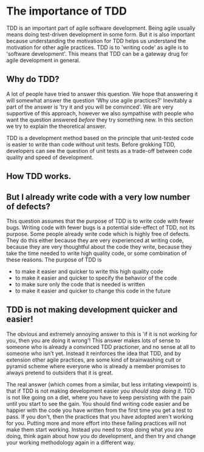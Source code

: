 # The importance of TDD 

TDD is an important part of agile software development. Being agile usually means doing test-driven development in some form.
But it is also important because understanding the motivation for TDD helps us understand the motivation for other agile practices.
TDD is to 'writing code' as agile is to 'software development'.
This means that TDD can be a gateway drug for agile development in general.

## Why do TDD?
A lot of people have tried to answer this question. We hope that answering it will somewhat answer the question 'Why use agile practices?'
Inevitably a part of the answer is 'try it and you will be convinced'. 
We are very supportive of this approach, however we also sympathise with people who want the question answered *before* they try something new.
In this section we try to explain the theoretical answer.

TDD is a development method based on the principle that unit-tested code is easier to write than code without unit tests.
Before grokking TDD, developers can see the question of unit tests as a trade-off between code quality and speed of development.



## How TDD works.

## But I already write code with a very low number of defects?

This question assumes that the purpose of TDD is to write code with fewer bugs.
Writing code with fewer bugs is a potential side-effect of TDD, not its purpose.
Some people already write code which is highly free of defects.
They do this either because they are very experienced at writing code, because they are very thoughtful about the code they write,
because they take the time needed to write high quality code, or some combination of these reasons. 
The purpose of TDD is
 - to make it easier and quicker to write this high quality code 
 - to make it easier and quicker to specify the behavior of the code
 - to make sure only the code that is needed is written
 - to make it easier and quicker to change this code in the future
 
 ## TDD is not making development quicker and easier!
 
 The obvious and extremely annoying answer to this is 'if it is not working for you, then you are doing it wrong'!
 This answer makes lots of sense to someone who is already a convinced TDD practioner, and no sense at all to someone who isn't yet.
 Instead it reinforces the idea that TDD, and by extension other agile practices, are some kind of brainwashing cult
 or pyramid scheme where everyone who is already a member promises to always pretend to outsiders that it is great.
 
 The real answer (which comes from a similar, but less irritating viewpoint) is that if TDD is not making development easier
 *you should stop doing it*. TDD is not like going on a diet, where you have to keep persisting with the pain until you
 start to see the gain. You should find writing code easier and be happier with the code you have written from the first 
 time you get a test to pass. If you don't, then the practices that you have adopted aren't working for you.
 Putting more and more effort into these failing practices will not make them start working.
 Instead you need to stop doing what you are doing, think again about how you do development,
 and then try and change your working methodology again in a different way.
 
